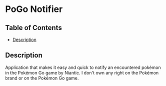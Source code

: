 # PoGo Notifier
## Table of Contents
 - [Description](#description)
## Description
Application that makes it easy and quick to notify an encountered pokémon in the Pokémon Go game by Niantic. I don't own any right on the Pokémon brand or on the Pokémon Go game.
